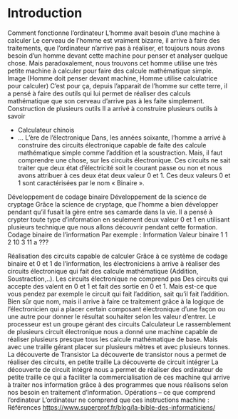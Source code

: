 # Introduction

Comment fonctionne l’ordinateur
L’homme avait besoin d’une machine à calculer
Le cerveau de l’homme est vraiment bizarre, il arrive à faire des traitements, que l’ordinateur n’arrive pas à réaliser, et toujours nous avons besoin d’un homme devant cette machine pour penser et analyser quelque chose.
Mais paradoxalement, nous trouvons cet homme utilise une très petite machine à calculer pour faire des calcule mathématique simple.
Image (Homme doit penser devant machine, Homme utilise calculatrice pour calculer)
C’est pour ça, depuis l’apparait de l’homme sur cette terre, il a pensé à faire des outils qui lui permet de réaliser des calculs mathématique que son cerveau d’arrive pas à les faite simplement.
Construction de plusieurs outils
Il a arrivé à construire plusieurs outils à savoir 
-	Calculateur chinois
-	…
L’ère de l’électronique
Dans, les années soixante, l’homme a arrivé à construire des circuits électronique capable de faite des calcule mathématique simple comme l’addition et la soustraction. 
Mais, il faut comprendre une chose, sur les circuits électronique. Ces circuits ne sait traiter que deux état d’électricité soit le courant passe ou non et nous avons attribuer à ces deux état deux valeur 0 et 1. 
Ces deux valeurs 0 et 1 sont caractérisées par le nom « Binaire ».

Développement de codage binaire
Développement de la science de cryptage
Grâce la science de cryptage, que l’homme a bien développer pendant qu’il fusait la gère entre ses camarde dans la vie. Il a pensé à crypter toute type d’information en seulement deux valeur 0 et 1 en utilisant plusieurs technique que nous allons découvrir pendant cette formation. 
Codage binaire de l’information
Par exemple :
Information	Valeur binaire
1	1
2	10
3	11
a	???

Réalisation des circuits capable de calculer
Grâce à ce système de codage binaire et 0 et 1 de l’information, les électroniciens à arrive à réaliser des circuits électronique qui fait des calcule mathématique (Addition, Soustraction,..). 
Les circuits électronique ne comprend pas 
Des circuits qui accepte des valent en 0 et 1 et fait des sortie en 0 et 1. Mais est-ce que vous pendez par exemple le circuit qui fait l’addition, sait qu’il fait l’addition. Bien sûr que nom, mais il arrive à faire ce traitement grâce à la logique de l’électronicien qui a placer certain composant électronique d’une façon ou une autre pour donner le résultat souhaiter selon les valeur d’entrer.
Le processeur est un groupe gérant des circuits
Calculateur
Le rassemblement de plusieurs circuit électronique nous a donné une machine capable de réaliser plusieurs presque tous les calcule mathématique de base.
Mais avec une traille gérant placer sur plusieurs mètres et avec plusieurs tonnes. 
La découverte de Transistor
La découverte de transistor nous a permet de réaliser des circuits, en petite traille
La découverte de circuit intégrer
La découverte de circuit intégré nous a permet de réaliser des ordinateur de petite traille ce qui a faciliter la commercialisation de ces machine qui arrive à traiter nos information grâce à des programmes que nous réalisons selon nos besoin en traitement d’information.
Opérations – ce que comprend l’ordinateur
L’ordinateur ne comprend que ces instructions machine :
Références 
https://www.superprof.fr/blog/la-bible-des-informaticiens/



